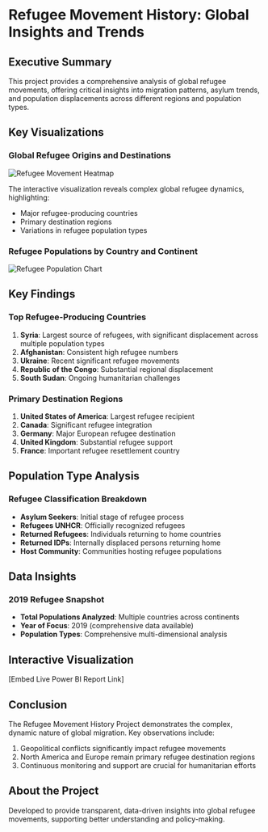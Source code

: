 # Refugee Movement History: Global Insights and Trends

## Executive Summary

This project provides a comprehensive analysis of global refugee movements, offering critical insights into migration patterns, asylum trends, and population displacements across different regions and population types.

## Key Visualizations

### Global Refugee Origins and Destinations
![Refugee Movement Heatmap](/path/to/heatmap-image.png)

The interactive visualization reveals complex global refugee dynamics, highlighting:
- Major refugee-producing countries
- Primary destination regions
- Variations in refugee population types

### Refugee Populations by Country and Continent
![Refugee Population Chart](/path/to/population-chart.png)

## Key Findings

### Top Refugee-Producing Countries
1. **Syria**: Largest source of refugees, with significant displacement across multiple population types
2. **Afghanistan**: Consistent high refugee numbers
3. **Ukraine**: Recent significant refugee movements
4. **Republic of the Congo**: Substantial regional displacement
5. **South Sudan**: Ongoing humanitarian challenges

### Primary Destination Regions
1. **United States of America**: Largest refugee recipient
2. **Canada**: Significant refugee integration
3. **Germany**: Major European refugee destination
4. **United Kingdom**: Substantial refugee support
5. **France**: Important refugee resettlement country

## Population Type Analysis

### Refugee Classification Breakdown
- **Asylum Seekers**: Initial stage of refugee process
- **Refugees UNHCR**: Officially recognized refugees
- **Returned Refugees**: Individuals returning to home countries
- **Returned IDPs**: Internally displaced persons returning home
- **Host Community**: Communities hosting refugee populations

## Data Insights

### 2019 Refugee Snapshot
- **Total Populations Analyzed**: Multiple countries across continents
- **Year of Focus**: 2019 (comprehensive data available)
- **Population Types**: Comprehensive multi-dimensional analysis

## Interactive Visualization

[Embed Live Power BI Report Link]

## Conclusion

The Refugee Movement History Project demonstrates the complex, dynamic nature of global migration. Key observations include:

1. Geopolitical conflicts significantly impact refugee movements
2. North America and Europe remain primary refugee destination regions
3. Continuous monitoring and support are crucial for humanitarian efforts


## About the Project
Developed to provide transparent, data-driven insights into global refugee movements, supporting better understanding and policy-making.
